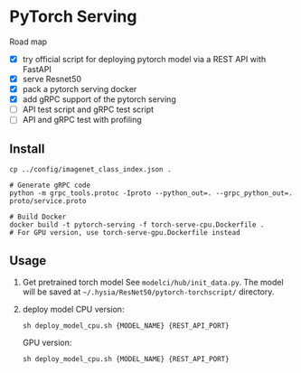 # PyTorch Serving

Road map  
- [x] try official script for deploying pytorch model via a REST API with FastAPI  
- [x] serve Resnet50  
- [x] pack a pytorch serving docker  
- [x] add gRPC support of the pytorch serving  
- [ ] API test script and gRPC test script  
- [ ] API and gRPC test with profiling  

## Install
```shell script
cp ../config/imagenet_class_index.json .

# Generate gRPC code
python -m grpc_tools.protoc -Iproto --python_out=. --grpc_python_out=. proto/service.proto

# Build Docker
docker build -t pytorch-serving -f torch-serve-cpu.Dockerfile .  
# For GPU version, use torch-serve-gpu.Dockerfile instead
```

## Usage
1. Get pretrained torch model
    See `modelci/hub/init_data.py`.
   The model will be saved at `~/.hysia/ResNet50/pytorch-torchscript/` directory.

2. deploy model
    CPU version:
    ```shell script
    sh deploy_model_cpu.sh {MODEL_NAME} {REST_API_PORT}
    ```
    GPU version:
    ```shell script
    sh deploy_model_cpu.sh {MODEL_NAME} {REST_API_PORT}
    ```
